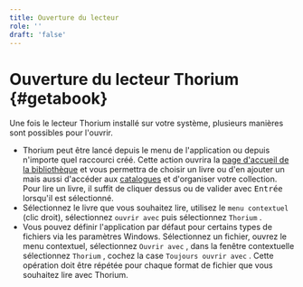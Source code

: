 ```yaml
---
title: Ouverture du lecteur
role: ''
draft: 'false'
---
```



# Ouverture du lecteur Thorium {#getabook}

Une fois le lecteur Thorium installé sur votre système, plusieurs manières sont possibles pour l'ouvrir.

- Thorium peut être lancé depuis le menu de l'application ou depuis n'importe quel raccourci créé. Cette action ouvrira la [page d'accueil de la bibliothèque]() et vous permettra de choisir un livre ou d'en ajouter un mais aussi d'accéder aux [catalogues]() et d'organiser votre collection. Pour lire un livre, il suffit de cliquer dessus ou de valider avec <kbd>Entrée</kbd> lorsqu'il est sélectionné.
- Sélectionnez le livre que vous souhaitez lire, utilisez le `menu contextuel` (clic droit), sélectionnez `ouvrir avec` puis sélectionnez `Thorium` .
- Vous pouvez définir l'application par défaut pour certains types de fichiers via les paramètres Windows. Sélectionnez un fichier, ouvrez le menu contextuel, sélectionnez `Ouvrir avec` , dans la fenêtre contextuelle sélectionnez `Thorium` , cochez la case `Toujours ouvrir avec` . Cette opération doit être répétée pour chaque format de fichier que vous souhaitez lire avec Thorium.
